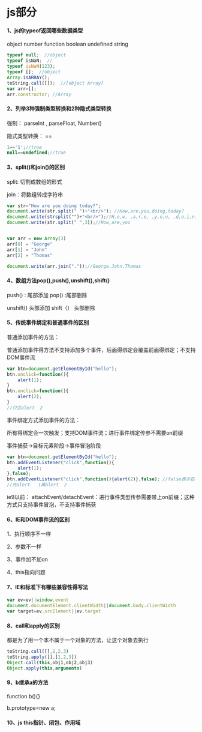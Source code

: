 # js部分
#### 1、js的typeof返回哪些数据类型

object       number     function     boolean    undefined   string 

```js
typeof null;  //object
typeof isNaN;  //
typeof isNaN(123);
typeof [];  //object
Array.isARRAY();
toString.call([]);  //[object Array]
var arr=[]; 
arr.constructor; //Array
```

#### 2、列举3种强制类型转换和2种隐式类型转换

强制：  parseInt   ,     parseFloat,    Number()

隐式类型转换：  ==

```js
1=='1';//true
null==undefined;//true
```

#### 3、split()和join()的区别

split:   切割成数组的形式

join：将数组转成字符串

```js
var str="How are you doing today?";  
document.write(str.split(" ")+"<br/>"); //How,are,you,doing,today?
document.write(strsplit("")+"<br/>");//H,o,w, ,a,r,e, ,y,o,u, ,d,o,i,n,g, ,t,o,d,a,y,?
document.write(str.split(" ",3));//How,are,you


var arr = new Array(3)
arr[0] = "George"
arr[1] = "John"
arr[2] = "Thomas"

document.write(arr.join("."));//George.John.Thomas

```

#### 4、数组方法pop(),push(),unshift(),shift()

push()  :   尾部添加        pop()  :尾部删除

unshift()   头部添加        shift（） 头部删除

#### 5、传统事件绑定和普通事件的区别

普通添加事件的方法：

普通添加事件得方法不支持添加多个事件，后面得绑定会覆盖前面得绑定；不支持DOM事件流

```js
var btn=document.getElementById("hello");
btn.onclick=function(){
    alert(1);
}
btn.onclick=function(){
    alert(2);
}
//只会alert  2
```

事件绑定方式添加事件的方法：

所有得绑定会一次触发；支持DOM事件流；进行事件绑定传参不需要on前缀

事件捕获->目标元素阶段->事件冒泡阶段

```js
var btn=document.getElementById("hello");
btn.addEventListener("click",function(){
    alert(1);
},false);
btn.addEventListener("click",function(){alert(2)},false); //false表示在事件捕获阶段   true表示在事件冒泡阶段
//先alert   1再alert  2
```

ie9以前：  attachEvent/detachEvent：进行事件类型传参需要带上on前缀；这种方式只支持事件冒泡，不支持事件捕获

#### 6、IE和DOM事件流的区别

1、执行顺序不一样

2、参数不一样

3、事件加不加on

4、this指向问题

#### 7、IE和标准下有哪些兼容性得写法

```js
var ev=ev||window.event
document.documentElement.clientWidth||document.body.clientWidth
var target=ev.srcElement||ev.target
```

#### 8、call和apply的区别

都是为了用一个本不属于一个对象的方法，让这个对象去执行

```js
toString.call([],1,2,3)
toString.apply([],[1,2,3])
Object.call(this,obj1,obj2,obj3)
Object.apply(this,arguments)
```

#### 9、b继承a的方法

function b(){}

b.prototype=new a;

#### 10、js this指针、闭包、作用域





